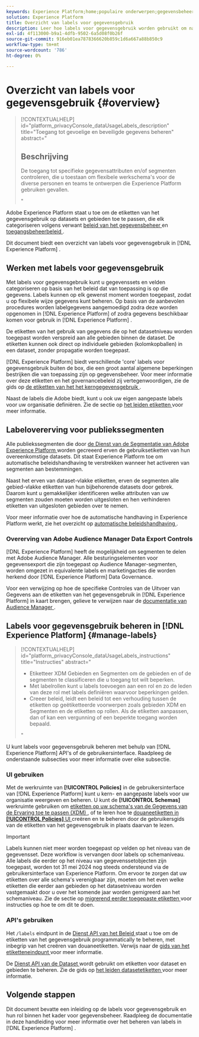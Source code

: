 ```yaml
---
keywords: Experience Platform;home;populaire onderwerpen;gegevensbeheer;label api voor gegevensgebruik;beleidservice-api;overzicht van labels voor gegevensgebruik
solution: Experience Platform
title: Overzicht van labels voor gegevensgebruik
description: Leer hoe labels voor gegevensgebruik worden gebruikt om naleving van gegevensbeheer in Adobe Experience Platform af te dwingen.
exl-id: 4f113000-b9a1-4dfb-9502-6a5d08f0b26f
source-git-commit: 916eb01ea7878366620b859c1d6a667a88b850c9
workflow-type: tm+mt
source-wordcount: '786'
ht-degree: 0%

---
```


# Overzicht van labels voor gegevensgebruik {#overview}

>[!CONTEXTUALHELP]
>id="platform_privacyConsole_dataUsageLabels_description"
>title="Toegang tot gevoelige en beveiligde gegevens beheren"
>abstract="<h2>Beschrijving</h2><p>De toegang tot specifieke gegevensattributen en/of segmenten controleren, die u toestaan om flexibele werkschema&#39;s voor de diverse personen en teams te ontwerpen die Experience Platform gebruiken gevallen.</p>"

Adobe Experience Platform staat u toe om de etiketten van het gegevensgebruik op datasets en gebieden toe te passen, die elk categoriseren volgens verwant [ beleid van het gegevensbeheer ](../policies/overview.md) en [ toegangsbeheerbeleid ](../../access-control/abac/ui/policies.md).

Dit document biedt een overzicht van labels voor gegevensgebruik in [!DNL Experience Platform] .

## Werken met labels voor gegevensgebruik

Met labels voor gegevensgebruik kunt u gegevenssets en velden categoriseren op basis van het beleid dat van toepassing is op die gegevens. Labels kunnen op elk gewenst moment worden toegepast, zodat u op flexibele wijze gegevens kunt beheren. Op basis van de aanbevolen procedures worden labelgegevens aangemoedigd zodra deze worden opgenomen in [!DNL Experience Platform] of zodra gegevens beschikbaar komen voor gebruik in [!DNL Experience Platform] .

De etiketten van het gebruik van gegevens die op het datasetniveau worden toegepast worden verspreid aan alle gebieden binnen de dataset. De etiketten kunnen ook direct op individuele gebieden (kolomkopballen) in een dataset, zonder propagatie worden toegepast.

[!DNL Experience Platform] biedt verschillende &#39;core&#39; labels voor gegevensgebruik buiten de box, die een groot aantal algemene beperkingen bestrijken die van toepassing zijn op gegevensbeheer. Voor meer informatie over deze etiketten en het governancebeleid zij vertegenwoordigen, zie de gids op [ de etiketten van het het kerngegevensgebruik ](reference.md).

Naast de labels die Adobe biedt, kunt u ook uw eigen aangepaste labels voor uw organisatie definiëren. Zie de sectie op [ het leiden etiketten ](#manage-labels) voor meer informatie.

## Labelovererving voor publiekssegmenten

Alle publiekssegmenten die door [ de Dienst van de Segmentatie van Adobe Experience Platform ](../../segmentation/home.md) worden gecreeerd erven de gebruiksetiketten van hun overeenkomstige datasets. Dit staat Experience Platform toe om automatische beleidshandhaving te verstrekken wanneer het activeren van segmenten aan bestemmingen.

Naast het erven van dataset-vlakke etiketten, erven de segmenten alle gebied-vlakke etiketten van hun bijbehorende datasets door gebrek. Daarom kunt u gemakkelijker identificeren welke attributen van uw segmenten zouden moeten worden uitgesloten en hen verhinderen etiketten van uitgesloten gebieden over te nemen.

Voor meer informatie over hoe de automatische handhaving in Experience Platform werkt, zie het overzicht op [ automatische beleidshandhaving ](../enforcement/auto-enforcement.md).

### Overerving van Adobe Audience Manager Data Export Controls

[!DNL Experience Platform] heeft de mogelijkheid om segmenten te delen met Adobe Audience Manager. Alle besturingselementen voor gegevensexport die zijn toegepast op Audience Manager-segmenten, worden omgezet in equivalente labels en marketingacties die worden herkend door [!DNL Experience Platform] Data Governance.

Voor een verwijzing op hoe de specifieke Controles van de Uitvoer van Gegevens aan de etiketten van het gegevensgebruik in [!DNL Experience Platform] in kaart brengen, gelieve te verwijzen naar de [ documentatie van Audience Manager ](https://experienceleague.adobe.com/docs/audience-manager/user-guide/implementation-integration-guides/integration-experience-platform/aam-aep-audience-sharing.html#aam-data-export-control-in-aep).

## Labels voor gegevensgebruik beheren in [!DNL Experience Platform] {#manage-labels}

>[!CONTEXTUALHELP]
>id="platform_privacyConsole_dataUsageLabels_instructions"
>title="Instructies"
>abstract="<ul><li>Etiketteer XDM Gebieden en Segmenten om de gebieden en of de segmenten te classificeren die u toegang tot wilt beperken.</li><li>Met labelrollen kunt u labels toevoegen aan een rol en zo de leden van deze rol met labels definiëren waarvoor beperkingen gelden.</li><li>Creeer beleid, leidt een beleid tot een verhouding tussen de etiketten op geëtiketteerde voorwerpen zoals gebieden XDM en Segmenten en de etiketten op rollen. Als de etiketten aanpassen, dan of kan een vergunning of een beperkte toegang worden bepaald.</li></ul>"

U kunt labels voor gegevensgebruik beheren met behulp van [!DNL Experience Platform] API&#39;s of de gebruikersinterface. Raadpleeg de onderstaande subsecties voor meer informatie over elke subsectie.

### UI gebruiken

Met de werkruimte van **[!UICONTROL Policies]** in de gebruikersinterface van [!DNL Experience Platform] kunt u kern- en aangepaste labels voor uw organisatie weergeven en beheren. U kunt de **[!UICONTROL Schemas]** werkruimte gebruiken om [ etiketten op uw schema&#39;s van de Gegevens van de Ervaring toe te passen (XDM) ](../../xdm/tutorials/labels.md), of te leren hoe te [ douaneetiketten in **[!UICONTROL Policies]** UI ](./user-guide.md) creëren en te beheren door de gebruikersgids van de etiketten van het gegevensgebruik in plaats daarvan te lezen.

>[!IMPORTANT]
>
>Labels kunnen niet meer worden toegepast op velden op het niveau van de gegevensset. Deze workflow is vervangen door labels op schemaniveau. Alle labels die eerder op het niveau van gegevenssetobjecten zijn toegepast, worden tot 31 mei 2024 nog steeds ondersteund via de gebruikersinterface van Experience Platform. Om ervoor te zorgen dat uw etiketten over alle schema&#39;s verenigbaar zijn, moeten om het even welke etiketten die eerder aan gebieden op het datasetniveau worden vastgemaakt door u over het komende jaar worden gemigreerd aan het schemaniveau. Zie de sectie op [ migrerend eerder toegepaste etiketten ](../e2e.md#migrate-labels) voor instructies op hoe te om dit te doen.

### API&#39;s gebruiken

Het `/labels` eindpunt in de [ Dienst API van het Beleid ](https://www.adobe.io/experience-platform-apis/references/policy-service/) staat u toe om de etiketten van het gegevensgebruik programmatically te beheren, met inbegrip van het creëren van douaneetiketten. Verwijs naar de [ gids van het etiketteneindpunt ](../api/labels.md) voor meer informatie.

De [ Dienst API van de Dataset ](https://www.adobe.io/experience-platform-apis/references/dataset-service/) wordt gebruikt om etiketten voor dataset en gebieden te beheren. Zie de gids op [ het leiden datasetetiketten ](./dataset-api.md) voor meer informatie.

## Volgende stappen

Dit document bevatte een inleiding op de labels voor gegevensgebruik en hun rol binnen het kader voor gegevensbeheer. Raadpleeg de documentatie in deze handleiding voor meer informatie over het beheren van labels in [!DNL Experience Platform] .
